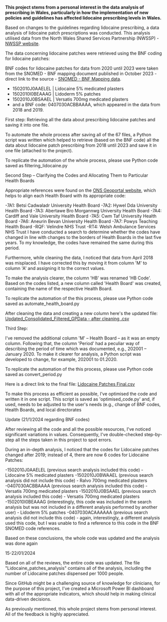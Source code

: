 **This project stems from a personal interest in the data analysis of prescribing in Wales, particularly in how the implementation of new policies and guidelines has affected lidocaine prescribing levels in Wales.**

Based on changes to the guidelines regarding lidocaine prescribing, a data analysis of lidocaine patch prescriptions was conducted. This analysis utilised data from the North Wales Shared Services Partnership (NWSSP) - [NWSSP website](https://nwssp.nhs.wales/ourservices/primary-care-services/general-information/data-and-publications/prescribing-data-extracts/general-practice-prescribing-data-extract/).

The data concerning lidocaine patches were retrieved using the BNF coding for lidocaine patches:

BNF codes for lidocaine patches for data from 2020 until 2023 were taken from the SNOMED - BNF mapping document published in October 2023 - direct link to the source - [SNOMED - BNF Mapping data](https://www.nhsbsa.nhs.uk/sites/default/files/2023-12/BNF%20Snomed%20Mapping%20data%2020231215.zip).

- 1502010J0AAELEL | Lidocaine 5% medicated plasters
- 1502010I0BEAAAG | Lidoderm 5% patches
- 1502010J0BSAAEL | Versatis 700mg medicated plasters
- and a BNF code: 0407030ACBBAAAA, which appeared in the data from 2018 and 2019.


First step:
Retrieving all the data about prescribing lidocaine patches and saving it into one file.

To automate the whole process after saving all of the 67 files, a Python script was written which helped to retrieve (based on the BNF code) all the data about lidocaine patch prescribing from 2018 until 2023 and save it in one file (attached to the project).

To replicate the automation of the whole process, please use Python code saved as filtering_lidocaine.py


Second Step – Clarifying the Codes and Allocating Them to Particular Health Boards

Appropriate references were found on the [ONS Geoportal website](https://geoportal.statistics.gov.uk/maps/ons::local-health-boards-april-2019-names-and-codes-in-wales-1), which helps to align each Health Board with its appropriate code:

-7A1: Betsi Cadwaladr University Health Board
-7A2: Hywel Dda University Health Board
-7A3: Abertawe Bro Morgannwg University Health Board
-7A4: Cardiff and Vale University Health Board
-7A5: Cwm Taf University Health Board
-7A6: Aneurin Bevan University Health Board
-7A7: Powys Teaching Health Board
-RQF: Velindre NHS Trust
-RT4: Welsh Ambulance Services NHS Trust
I have conducted a search to determine whether the codes have changed in line with changes to the borders of Health Boards in the last five years. To my knowledge, the codes have remained the same during this period.

Furthermore, while cleaning the data, I noticed that data from April 2018 was misplaced. I have corrected this by moving it from column 'M' to column 'A' and assigning it to the correct values.

To make the analysis clearer, the column 'HB' was renamed 'HB Code'. Based on the codes listed, a new column called 'Health Board' was created, containing the name of the respective Health Board.

To replicate the automation of the this process, please use Python code saved as automate_health_board.py

After cleaning the data and creating a new column here's the updated file: 
[Updated_Consolidated_Filtered_GPData - after cleaning .csv](https://github.com/PatrykPoniatowski/LidocainePatches-/files/13832459/Updated_Consolidated_Filtered_GPData.-.after.cleaning.csv)

Third Step:

I've removed the additional column 'M' – Health Board – as it was an empty column. Following that, the column 'Period' had a peculiar way of describing the period of time which was documented, e.g., 202001 – January 2020. To make it clearer for analysis, a Python script was developed to change, for example, 202001 to 01.2020.

To replicate the automation of the this process, please use Python code saved as convert_period.py

Here is a direct link to the final file: 
[Lidocaine Patches Final.csv](https://github.com/PatrykPoniatowski/LidocainePatches-/files/13832746/Lidocaine.Patches.Final.csv)

To make this process as efficient as possible, I've optimised the code and written it in one script. This script is saved as 'optimised_code.py' and, if used, needs to be adjusted to the user's needs (e.g., change of BNF codes, Health Boards, and local directorates


Update (21/1/2024 regarding BNF codes)

After reviewing all the code and all the possible resources, I've noticed significant variations in values. Consequently, I've double-checked step-by-step all the steps taken in this project to spot errors.

During an in-depth analysis, I noticed that the codes for Lidocaine patches changed after 2019; instead of 4, there are now 6 codes for Lidocaine Patches:

-1502010J0AAELEL (previous search analysis included this code) - Lidocaine 5% medicated plasters
-1502010J0BWAAEL (previous search analysis did not include this code) - Ralvo 700mg medicated plasters
-0407030ACBBAAAA (previous search analysis included this code) - Versatis 700mg medicated plasters
-1502010J0BSAAEL (previous search analysis included this code) - Versatis 700mg medicated plasters
-1502010I0BEAAAG (interestingly, this code was included in the search analysis but was not included in a different analysis performed by another user) - Lidoderm 5% patches
-0407030ACAAAAAA (previous search analysis did not include this code) - again, interestingly, a different analysis used this code, but I was unable to find a reference to this code in the BNF SNOMED code references.

Based on these conclusions, the whole code was updated and the analysis was done again 

15-22/01/2024

Based on all of the reviews, the entire code was updated. The file "Lidocaine_patches_analysis" contains all of the analysis, including the number of Lidocaine patches dispensed per 1000 people.

Since GitHub might be a challenging source of knowledge for clinicians, for the purpose of this project, I've created a Microsoft Power BI dashboard with all of the appropriate indicators, which should help in making clinical data-driven decisions.

As previously mentioned, this whole project stems from personal interest. All of the feedback is highly appreciated.
